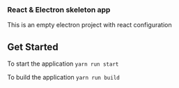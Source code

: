 ### React & Electron skeleton app
This is an empty electron project with react configuration

## Get Started
To start the application
``` yarn run start ```

To build the application 
``` yarn run build ```
